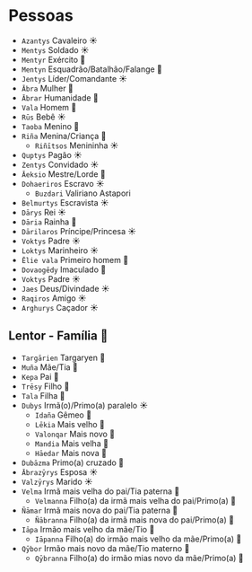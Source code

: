 # Pessoas

-   `Azantys` Cavaleiro ☀️
-   `Mentys` Soldado ☀️
-   `Mentyr` Exército 🌊
-   `Mentyn` Esquadrão/Batalhão/Falange 🌱
-   `Jentys` Líder/Comandante ☀️
-   `Ābra` Mulher 🌙
-   `Ābrar` Humanidade 🌙
-   `Vala` Homem 🌙
-   `Rūs` Bebê ☀️
-   `Taoba` Menino 🌙
-   `Riña` Menina/Criança 🌙
    -   `Riñītsos` Menininha ☀️
-   `Quptys` Pagão ☀️
-   `Zentys` Convidado ☀️
-   `Āeksio` Mestre/Lorde 🌙
-   `Dohaeriros` Escravo ☀️
    -   `Buzdari` Valiriano Astapori
-   `Belmurtys` Escravista ☀️
-   `Dārys` Rei ☀️
-   `Dāria` Rainha 🌙
-   `Dārilaros` Príncipe/Princesa ☀️
-   `Voktys` Padre ☀️
-   `Loktys` Marinheiro ☀️
-   `Ēlie vala` Primeiro homem 🌙
-   `Dovaogēdy` Imaculado 🌙
-   `Voktys` Padre ☀️
-   `Jaes` Deus/Divindade ☀️
-   `Raqiros` Amigo ☀️
-   `Arghurys` Caçador ☀️

## Lentor - Família 🌊

-   `Targārien` Targaryen 🌱
-   `Muña` Mãe/Tia 🌙
-   `Kepa` Pai 🌙
-   `Trēsy` Filho 🌙
-   `Tala` Filha 🌙
-   `Dubys` Irmã(o)/Primo(a) paralelo ☀️
    -   `Idaña` Gêmeo 🌙
    -   `Lēkia` Mais velho 🌙
    -   `Valonqar` Mais novo 🌊
    -   `Mandia` Mais velha 🌙
    -   `Hāedar` Mais nova 🌊
-   `Dubāzma` Primo(a) cruzado 🌙
-   `Ābrazȳrys` Esposa ☀️
-   `Valzȳrys` Marido ☀️
-   `Velma` Irmã mais velha do pai/Tia paterna 🌙
    -   `Velmanna` Filho(a) da irmã mais velha do pai/Primo(a) 🌙
-   `Ñāmar` Irmã mais nova do pai/Tia paterna 🌊
    -   `Ñābranna` Filho(a) da irmã mais nova do pai/Primo(a) 🌙
-   `Iāpa` Irmão mais velho da mãe/Tio 🌙
    -   `Iāpanna` Filho(a) do irmão mais velho da mãe/Primo(a) 🌙
-   `Qȳbor` Irmão mais novo da mãe/Tio materno 🌊
    -   `Qȳbranna` Filho(a) do irmão mias novo da mãe/Primo(a) 🌙
